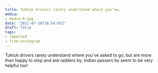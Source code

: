 ```yaml
---
title: Tuktuk drivers rarely understand where you've…
media:
- media-0.jpg
date: "2011-07-18T18:54:05Z"
draft: false
tags:
- imported
- from-instagram
---
```

Tuktuk drivers rarely understand where you've asked to go, but are more than happy to stop and ask ladders by. Indian passers by seem to be very helpful too\!
